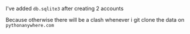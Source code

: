 I've added `db.sqlite3` after creating 2 accounts

Because otherwise there will be a clash whenever i git clone the data on `pythonanywhere.com`
